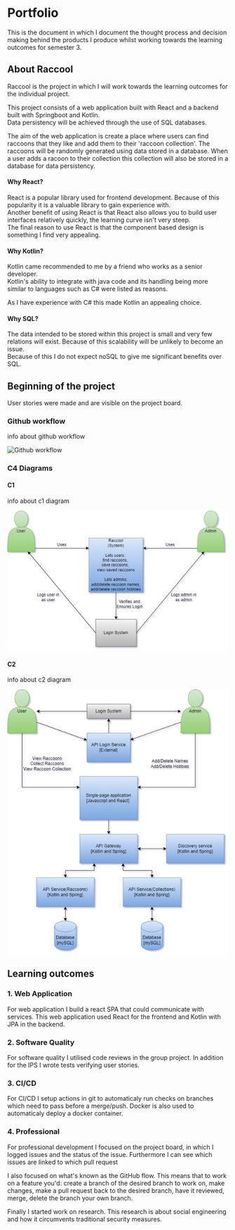 # Portfolio
This is the document in which I document the thought process and decision making behind the products I produce whilst working towards the learning outcomes for semester 3.

## About Raccool
Raccool is the project in which I will work towards the learning outcomes for the individual project. <br>

This project consists of a web application built with React and a backend built with Springboot and Kotlin. <br>
Data persistency will be achieved through the use of SQL databases. <br>

The aim of the web application is create a place where users can find raccoons that they like and add them to their 'raccoon collection'. The raccoons will be randomly generated using data stored in a database. When a user adds a racoon to their collection this collection will also be stored in a database for data persistency.

#### Why React?
React is a popular library used for frontend development. Because of this popularity it is a valuable library to gain experience with. <br>
Another benefit of using React is that React also allows you to build user interfaces relatively quickly, the learning curve isn't very steep. <br>
The final reason to use React is that the component based design is something I find very appealing.

#### Why Kotlin?
Kotlin came recommended to me by a friend who works as a senior developer. <br>
Kotlin's ability to integrate with java code and its handling being more similar to languages such as C# were listed as reasons. <br>

As I have experience with C# this made Kotlin an appealing choice.

#### Why SQL?
The data intended to be stored within this project is small and very few relations will exist. Because of this scalability will be unlikely to become an issue. <br>
Because of this I do not expect noSQL to give me significant benefits over SQL.

## Beginning of the project
User stories were made and are visible on the project board.

### Github workflow
info about github workflow

![Github workflow](/portfolio_images/Github_Workflow.drawio.png)

### C4 Diagrams

#### C1
info about c1 diagram

![C1 diagram](/portfolio_images/Raccool_C1_Context_Diagram.drawio.png)

#### C2
info about c2 diagram

![C2 diagram](/portfolio_images/Raccool_C2_Containers_Diagram.drawio.png)


## Learning outcomes

### 1. Web Application

For web application I build a react SPA that could communicate with services.
This web application used React for the frontend and Kotlin with JPA in the backend.

### 2. Software Quality

For software quality I utilised code reviews in the group project. 
In addition for the IPS I wrote tests verifying user stories.

### 3. CI/CD

For CI/CD I setup actions in git to automaticaly run checks on branches which need to pass before a merge/push.
Docker is also used to automaticaly deploy a docker container.

### 4. Professional

For professional development I focused on the project board, in which I logged issues and the status of the issue. Furthermore I can see which issues are linked to which pull request

I also focused on what's known as the GitHub flow. This means that to work on a feature you'd: create a branch of the desired branch to work on, make changes, make a pull request back to the desired branch, have it reviewed, merge, delete the branch your own branch.

Finally I started work on research. This research is about social engineering and how it circumvents traditional security measures.
